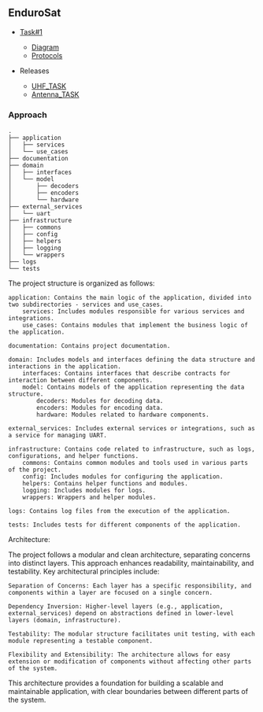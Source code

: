 ## EnduroSat

- [Task#1](documentation/endurosat-protocol-description.md)
    - [Diagram](documentation/endurosat.puml)
    - [Protocols](documentation/endurosat-protocol-description.md)

- Releases
  - [UHF_TASK](documentation/UHF_TASK.md)
  - [Antenna_TASK](documentation/Antenna_TASK.md)

### Approach

```
.
├── application
│   ├── services
│   └── use_cases
├── documentation
├── domain
│   ├── interfaces
│   └── model
│       ├── decoders
│       ├── encoders
│       └── hardware
├── external_services
│   └── uart
├── infrastructure
│   ├── commons
│   ├── config
│   ├── helpers
│   ├── logging
│   └── wrappers
├── logs
└── tests
```

The project structure is organized as follows:

    application: Contains the main logic of the application, divided into two subdirectories - services and use_cases.
        services: Includes modules responsible for various services and integrations.
        use_cases: Contains modules that implement the business logic of the application.

    documentation: Contains project documentation.

    domain: Includes models and interfaces defining the data structure and interactions in the application.
        interfaces: Contains interfaces that describe contracts for interaction between different components.
        model: Contains models of the application representing the data structure.
            decoders: Modules for decoding data.
            encoders: Modules for encoding data.
            hardware: Modules related to hardware components.

    external_services: Includes external services or integrations, such as a service for managing UART.

    infrastructure: Contains code related to infrastructure, such as logs, configurations, and helper functions.
        commons: Contains common modules and tools used in various parts of the project.
        config: Includes modules for configuring the application.
        helpers: Contains helper functions and modules.
        logging: Includes modules for logs.
        wrappers: Wrappers and helper modules.

    logs: Contains log files from the execution of the application.

    tests: Includes tests for different components of the application.

Architecture:

The project follows a modular and clean architecture, separating concerns into distinct layers. This approach enhances readability, maintainability, and testability. Key architectural principles include:

    Separation of Concerns: Each layer has a specific responsibility, and components within a layer are focused on a single concern.

    Dependency Inversion: Higher-level layers (e.g., application, external_services) depend on abstractions defined in lower-level layers (domain, infrastructure).

    Testability: The modular structure facilitates unit testing, with each module representing a testable component.

    Flexibility and Extensibility: The architecture allows for easy extension or modification of components without affecting other parts of the system.

This architecture provides a foundation for building a scalable and maintainable application, with clear boundaries between different parts of the system.

